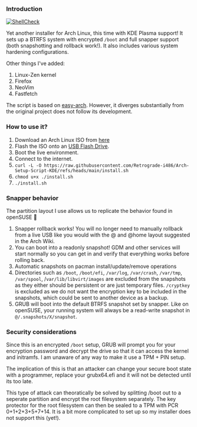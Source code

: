 ### Introduction

[![ShellCheck](https://github.com/TommyTran732/Arch-Setup-Script/actions/workflows/shellcheck.yml/badge.svg)](https://github.com/TommyTran732/Arch-Setup-Script/actions/workflows/shellcheck.yml)

Yet another installer for Arch Linux, this time with KDE Plasma support! It sets up a BTRFS system with encrypted `/boot` and full snapper support (both snapshotting and rollback work!). It also includes various system hardening configurations. 

Other things I've added:

1. Linux-Zen kernel
2. Firefox
3. NeoVim
4. Fastfetch

The script is based on [easy-arch](https://github.com/classy-giraffe/easy-arch). However, it diverges substantially from the original project does not follow its development.

### How to use it?
1. Download an Arch Linux ISO from [here](https://archlinux.org/download/)
2. Flash the ISO onto an [USB Flash Drive](https://wiki.archlinux.org/index.php/USB_flash_installation_medium).
3. Boot the live environment.
4. Connect to the internet.
5. `curl -L -O https://raw.githubusercontent.com/Retrograde-i486/Arch-Setup-Script-KDE/refs/heads/main/install.sh` 
6. `chmod u+x ./install.sh`
7. `./install.sh`

### Snapper behavior
The partition layout I use allows us to replicate the behavior found in openSUSE 🦎
1. Snapper rollback <number> works! You will no longer need to manually rollback from a live USB like you would with the @ and @home layout suggested in the Arch Wiki.
2. You can boot into a readonly snapshot! GDM and other services will start normally so you can get in and verify that everything works before rolling back.
3. Automatic snapshots on pacman install/update/remove operations
4. Directories such as `/boot`, `/boot/efi`, `/var/log`, `/var/crash`, `/var/tmp`, `/var/spool`, /`var/lib/libvirt/images` are excluded from the snapshots as they either should be persistent or are just temporary files. `/cryptkey` is excluded as we do not want the encryption key to be included in the snapshots, which could be sent to another device as a backup.
5. GRUB will boot into the default BTRFS snapshot set by snapper. Like on openSUSE, your running system will always be a read-write snapshot in `@/.snapshots/X/snapshot`. 

### Security considerations

Since this is an encrypted `/boot` setup, GRUB will prompt you for your encryption password and decrypt the drive so that it can access the kernel and initramfs. I am unaware of any way to make it use a TPM + PIN setup.

The implication of this is that an attacker can change your secure boot state with a programmer, replace your grubx64.efi and it will not be detected until its too late.

This type of attack can theoratically be solved by splitting /boot out to a seperate partition and encrypt the root filesystem separately. The key protector for the root filesystem can then be sealed to a TPM with PCR 0+1+2+3+5+7+14. It is a bit more complicated to set up so my installer does not support this (yet!).
